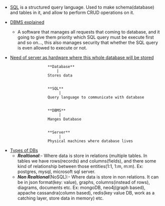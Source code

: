 - [SQL](https://youtu.be/SSKVgrwhzus?si=O-gt94hZzz2ivF_t&t=467) is a structured query language. Used to make schema(database) and tables in it, and allow to perform CRUD operations on it. 

- [DBMS explained](https://youtu.be/SSKVgrwhzus?si=VrrOwIktrlRMHrf7&t=717) 
    - A software that manages all requests that coming to database, and it going to give them priority which SQL query must be execute first and so on..., this also manages security that whether the SQL query is even allowed to execute or not.

- [Need of server as hardware where this whole database will be stored](https://youtu.be/SSKVgrwhzus?si=W_HBeZA7CTMS0szs&t=757)

```
                    **Database**
                        |
                    Stores data


                    **SQL**
                         |
                    Query language to communicate with database
                    

                    **DBMS**
                         |
                    Manges Database


                    **Server**
                         |
                    Physical machines where database lives
```



- [Types of DBs](https://youtu.be/SSKVgrwhzus?si=_--Ve6Wtenrp39wL&t=797)
    - ***Realtional***:- Where data is store in relations (multiple tables. In tables we have rows(records) and columns(fields), and there some kind of relationship between those entities(1:1, 1:m, m:m). Ex: postgres, mysql, microsoft sql server.
    - ***Non Realtional***(NoSQL):- Where data is store in non relations. It can be in json format(key: value), graphs, columns(instead of rows), diagrams, documents etc. Ex: mongoDB, neo4j(graph based), appache cassandra(column based), redis(key value DB, work as a catching layer, store data in memory) etc.

